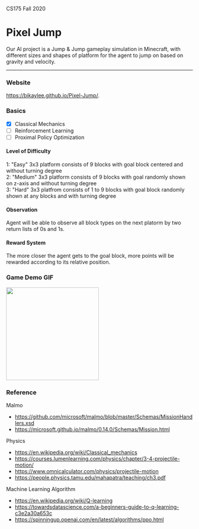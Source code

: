 CS175 Fall 2020

# Pixel Jump

Our AI project is a Jump & Jump gameplay simulation in Minecraft, with different sizes and shapes of platform for the agent to jump on based on gravity and velocity. 

---
### Website
https://bikaylee.github.io/Pixel-Jump/.

### Basics 
- [x] Classical Mechanics
- [ ] Reinforcement Learning
- [ ] Proximal Policy Optimization

#### Level of Difficulty 
1: "Easy"   3x3 platform consists of 9 blocks with goal block centered and without turning degree <br>
2: "Medium" 3x3 platform consists of 9 blocks with goal randomly shown on z-axis and without turning degree <br>
3: "Hard"   3x3 platfrom consists of 1 to 9 blocks with goal block randomly shown at any blocks and with turning degree

#### Observation 
Agent will be able to observe all block types on the next platorm by two return lists of 0s and 1s.  

#### Reward System
The more closer the agent gets to the goal block, more points will be rewarded according to its relative position. 

### Game Demo GIF
<img src="http://g.recordit.co/3kgNawkGHM.gif" width=250><br>

### Reference 
Malmo
- https://github.com/microsoft/malmo/blob/master/Schemas/MissionHandlers.xsd
- https://microsoft.github.io/malmo/0.14.0/Schemas/Mission.html

Physics
- https://en.wikipedia.org/wiki/Classical_mechanics
- https://courses.lumenlearning.com/physics/chapter/3-4-projectile-motion/
- https://www.omnicalculator.com/physics/projectile-motion
- https://people.physics.tamu.edu/mahapatra/teaching/ch3.pdf

Machine Learning Algorithm
- https://en.wikipedia.org/wiki/Q-learning
- https://towardsdatascience.com/a-beginners-guide-to-q-learning-c3e2a30a653c
- https://spinningup.openai.com/en/latest/algorithms/ppo.html

